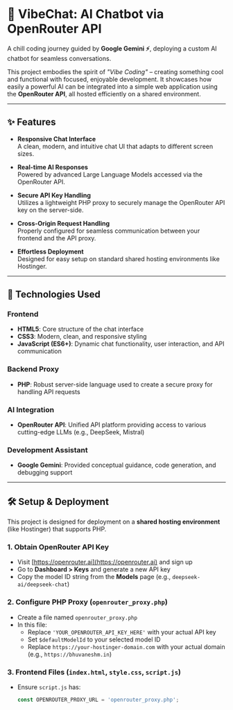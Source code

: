 # 🌌 VibeChat: AI Chatbot via OpenRouter API

A chill coding journey guided by **Google Gemini ⚡**, deploying a custom AI chatbot for seamless conversations.

This project embodies the spirit of *"Vibe Coding"* – creating something cool and functional with focused, enjoyable development. It showcases how easily a powerful AI can be integrated into a simple web application using the **OpenRouter API**, all hosted efficiently on a shared environment.

---

## ✨ Features

- **Responsive Chat Interface**  
  A clean, modern, and intuitive chat UI that adapts to different screen sizes.

- **Real-time AI Responses**  
  Powered by advanced Large Language Models accessed via the OpenRouter API.

- **Secure API Key Handling**  
  Utilizes a lightweight PHP proxy to securely manage the OpenRouter API key on the server-side.

- **Cross-Origin Request Handling**  
  Properly configured for seamless communication between your frontend and the API proxy.

- **Effortless Deployment**  
  Designed for easy setup on standard shared hosting environments like Hostinger.

---

## 🚀 Technologies Used

### Frontend

- **HTML5**: Core structure of the chat interface  
- **CSS3**: Modern, clean, and responsive styling  
- **JavaScript (ES6+)**: Dynamic chat functionality, user interaction, and API communication

### Backend Proxy

- **PHP**: Robust server-side language used to create a secure proxy for handling API requests

### AI Integration

- **OpenRouter API**: Unified API platform providing access to various cutting-edge LLMs (e.g., DeepSeek, Mistral)

### Development Assistant

- **Google Gemini**: Provided conceptual guidance, code generation, and debugging support

---

## 🛠️ Setup & Deployment

This project is designed for deployment on a **shared hosting environment** (like Hostinger) that supports PHP.

### 1. Obtain OpenRouter API Key

- Visit [https://openrouter.ai](https://openrouter.ai) and sign up
- Go to **Dashboard > Keys** and generate a new API key
- Copy the model ID string from the **Models** page (e.g., `deepseek-ai/deepseek-chat`)

### 2. Configure PHP Proxy (`openrouter_proxy.php`)

- Create a file named `openrouter_proxy.php`
- In this file:
  - Replace `'YOUR_OPENROUTER_API_KEY_HERE'` with your actual API key
  - Set `$defaultModelId` to your selected model ID
  - Replace `https://your-hostinger-domain.com` with your actual domain (e.g., `https://bhuvaneshm.in`)

### 3. Frontend Files (`index.html`, `style.css`, `script.js`)

- Ensure `script.js` has:
  ```js
  const OPENROUTER_PROXY_URL = 'openrouter_proxy.php';
